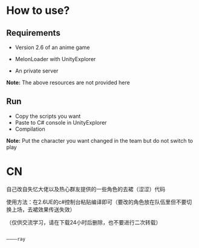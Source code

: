 
# How to use?

## Requirements

* Version 2.6 of an anime game

* MelonLoader with UnityExplorer

* An private server

**Note:** The above resources are not provided here

## Run

* Copy the scripts you want
* Paste to C# console in UnityExplorer
* Compilation

**Note:** Put the character you want changed in the team but do not switch to play


# CN

自己改自失忆大佬以及热心群友提供的一些角色的去裙（涩涩）代码

使用方法：在2.6UE的c#控制台粘贴编译即可（要改的角色放在队伍里但不要切换上场，去裙效果传送失效）

（仅供交流学习，请在下载24小时后删除，也不要进行二次转载）

                                                                                                                            ————ray






